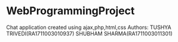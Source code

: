 # WebProgrammingProject
Chat application created using ajax,php,html,css
Authors: TUSHYA TRIVEDI(RA1711003010937)
         SHUBHAM SHARMA(RA1711003011301) 
